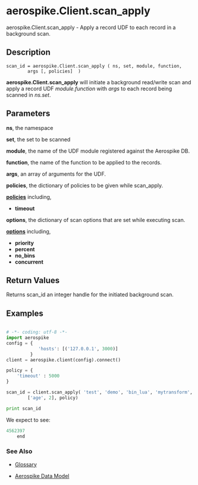 
# aerospike.Client.scan_apply

aerospike.Client.scan_apply -  Apply a record UDF to each record in 
a background scan.

## Description

```
scan_id = aerospike.Client.scan_apply ( ns, set, module, function,
        args [, policies]  )

```

**aerospike.Client.scan_apply** will initiate a background read/write
scan and apply a record UDF *module.function* with *args* to each record being
scanned in *ns.set*.

## Parameters

**ns**, the namespace

**set**, the set to be scanned

**module**, the name of the UDF module registered against the Aerospike DB.

**function**, the name of the function to be applied to the records.

**args**, an array of arguments for the UDF.

**policies**, the dictionary of policies to be given while scan_apply.  

**[policies](aerospike.md)** including,
- **timeout**

**options**, the dictionary of scan options that are set while
executing scan.  

**[options](aerospike.md)** including,   
- **priority**
- **percent**
- **no_bins**
- **concurrent**

## Return Values
Returns scan_id an integer handle for the initiated background scan.

## Examples

```python

# -*- coding: utf-8 -*-
import aerospike
config = {
            'hosts': [('127.0.0.1', 3000)]
         }
client = aerospike.client(config).connect()

policy = {
    'timeout' : 5000
}

scan_id = client.scan_apply( 'test', 'demo', 'bin_lua', 'mytransform',
        ['age', 2], policy)

print scan_id


```

We expect to see:

```python
4562397
    end
```



### See Also



- [Glossary](http://www.aerospike.com/docs/guide/glossary.html)

- [Aerospike Data Model](http://www.aerospike.com/docs/architecture/data-model.html)
